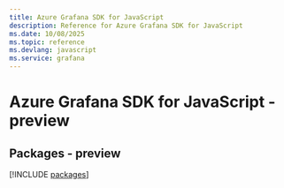 ```yaml
---
title: Azure Grafana SDK for JavaScript
description: Reference for Azure Grafana SDK for JavaScript
ms.date: 10/08/2025
ms.topic: reference
ms.devlang: javascript
ms.service: grafana
---
```

# Azure Grafana SDK for JavaScript - preview
## Packages - preview
[!INCLUDE [packages](grafana-index.md)]